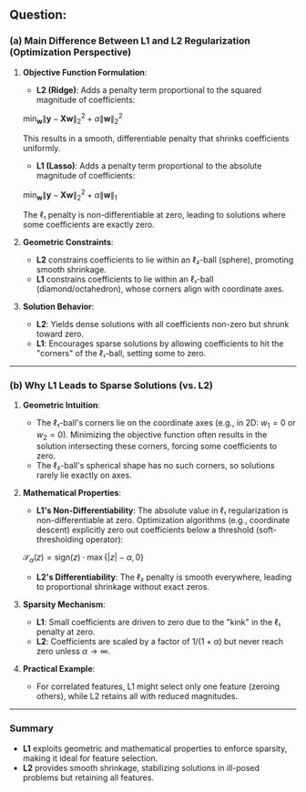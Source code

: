 ## Question: 

### (a) Main Difference Between L1 and L2 Regularization (Optimization Perspective)

1. **Objective Function Formulation**:  
   - **L2 (Ridge)**: Adds a penalty term proportional to the squared magnitude of coefficients:  

   $`
   \min_{\mathbf{w}} \|\mathbf{y}-\mathbf{X}\mathbf{w}\|_{2}^{2} + \alpha\|\mathbf{w}\|_{2}^{2}
   `$

   This results in a smooth, differentiable penalty that shrinks coefficients uniformly.  

   - **L1 (Lasso)**: Adds a penalty term proportional to the absolute magnitude of coefficients:  

   $`
   \min_{\mathbf{w}} \|\mathbf{y}-\mathbf{X}\mathbf{w}\|_{2}^{2} + \alpha\|\mathbf{w}\|_{1}
   `$

   The ℓ₁ penalty is non-differentiable at zero, leading to solutions where some coefficients are exactly zero.  

2. **Geometric Constraints**:  
   - **L2** constrains coefficients to lie within an ℓ₂-ball (sphere), promoting smooth shrinkage.  
   - **L1** constrains coefficients to lie within an ℓ₁-ball (diamond/octahedron), whose corners align with coordinate axes.  

3. **Solution Behavior**:  
   - **L2**: Yields dense solutions with all coefficients non-zero but shrunk toward zero.  
   - **L1**: Encourages sparse solutions by allowing coefficients to hit the "corners" of the ℓ₁-ball, setting some to zero.  

---

### (b) Why L1 Leads to Sparse Solutions (vs. L2)

1. **Geometric Intuition**:  
   - The ℓ₁-ball's corners lie on the coordinate axes (e.g., in 2D: $w_1 = 0$ or $w_2 = 0$). Minimizing the objective function often results in the solution intersecting these corners, forcing some coefficients to zero.  
   - The ℓ₂-ball's spherical shape has no such corners, so solutions rarely lie exactly on axes.  

2. **Mathematical Properties**:  
   - **L1's Non-Differentiability**: The absolute value in ℓ₁ regularization is non-differentiable at zero. Optimization algorithms (e.g., coordinate descent) explicitly zero out coefficients below a threshold (soft-thresholding operator):  

   $`
   \mathcal{S}_{\alpha}(z) = \text{sign}(z) \cdot \max \{|z|-\alpha, 0\}
   `$

   - **L2's Differentiability**: The ℓ₂ penalty is smooth everywhere, leading to proportional shrinkage without exact zeros.  

3. **Sparsity Mechanism**:  
   - **L1**: Small coefficients are driven to zero due to the "kink" in the ℓ₁ penalty at zero.  
   - **L2**: Coefficients are scaled by a factor of $1/(1+\alpha)$ but never reach zero unless $\alpha \to \infty$.  

4. **Practical Example**:  
   - For correlated features, L1 might select only one feature (zeroing others), while L2 retains all with reduced magnitudes.  

---

### Summary  
- **L1** exploits geometric and mathematical properties to enforce sparsity, making it ideal for feature selection.  
- **L2** provides smooth shrinkage, stabilizing solutions in ill-posed problems but retaining all features.
